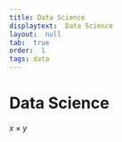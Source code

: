 ```yaml
---
title: Data Science
displaytext:  Data Science
layout:  null
tab:  true
order:  1
tags: data
---
```


# Data Science

$x \times y$
